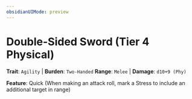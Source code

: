 ```yaml
---
obsidianUIMode: preview
---
```

# Double-Sided Sword (Tier 4 Physical)

**Trait**: `Agility` | **Burden**: `Two-Handed`
**Range**: `Melee` | **Damage**: `d10+9 (Phy)`

**Feature**: Quick (When making an attack roll, mark a Stress to include an additional target in range)
